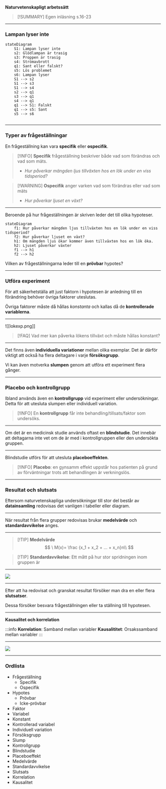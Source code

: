
**Naturvetenskapligt arbetssätt**

> [!SUMMARY] Egen inläsning s.16-23

---

### Lampan lyser inte

```mermaid
stateDiagram
    S1: Lampan lyser inte
    s2: Glödlampan är trasig
    s3: Proppen är trasig
    s4: Strömavbrott
    q1: Sant eller falskt?
    s5: Lös problemet
    s6: Lampan lyser
    S1 --> s2
    S1 --> s3
    S1 --> s4
    s2 --> q1
    s3 --> q1
    s4 --> q1
    q1 --> S1: Falskt
    q1 --> s5: Sant
    s5 --> s6
   
```

---

### Typer av frågeställningar

En frågeställning kan vara **specifik** eller **ospecifik**.

> [!INFO] **Specifik** frågeställning beskriver både vad som förändras och vad som mäts.
> -  *Hur påverkar mängden ljus tillväxten hos en lök under en viss tidsperiod?*

>[!WARNING] **Ospecifik** anger varken vad som förändras eller vad som mäts
>- *Hur påverkar ljuset en växt?*

---

Beroende på hur frågeställningen är skriven leder det till olika hypoteser.

```mermaid
stateDiagram
    f1: Hur påverkar mängden ljus tillväxten hos en lök under en viss tidsperiod?
    f2: Hur påverkar ljuset en växt?
    h1: Om mängden ljus ökar kommer även tillväxten hos en lök öka.
    h2: Ljuset påverkar växter
    f1 --> h1
    f2 --> h2
```

Vilken av frågeställningarna leder till en **prövbar** hypotes?

---

### Utföra experiment

För att säkerhetställa att just faktorn i hypotesen är anledning till en förändring behöver övriga faktorer uteslutas.

Övriga faktorer måste då hållas *konstanta* och kallas då de **kontrollerade variablerna**.

---

![[lokexp.png]]

>[!FAQ] Vad mer kan påverka lökens tillväxt och måste hållas konstant?

---

Det finns även **individuella variationer** mellan olika exemplar. Det är därför viktigt att också ha flera deltagare i varje **försöksgrupp**.

Vi kan även motverka **slumpen** genom att utföra ett experiment flera gånger.

---

### Placebo och kontrollgrupp

Ibland används även en **kontrollgrupp** vid experiment eller undersökningar. Detta för att utesluta slumpen eller individuell variation.

>[!INFO] En **kontrollgrupp** får inte behandling/tillsats/faktor som undersöks.

---

Om det är en medicinsk studie används oftast en **blindstudie**. Det innebär att deltagarna inte vet om de är med i kontrollgruppen eller den undersökta gruppen.

---

Blindstudie utförs för att utesluta **placeboeffekten**.

>[!INFO] **Placebo**: en gynsamm effekt uppstår hos patienten på grund av förväntningar trots att behandlingen är verkningslös.

---

### Resultat och slutsats

Eftersom naturvetenskapliga undersökningar till stor del består av **datainsamling** redovisas det vanligen i tabeller eller diagram.

---

När resultat från flera grupper redovisas brukar **medelvärde** och **standardavvikelse** anges.

---

>[!TIP] **Medelvärde**
>$$  
>\ M(x)= \frac {x_1 + x_2 + ... + x_n}n\\
>$$


>[!TIP] **Standardavvikelse**:
> Ett mått på hur stor spridningen inom gruppen är

---

![](https://hackmd.io/_uploads/BkhAPP2p3.png)

---

Efter att ha redovisat och granskat resultat försöker man dra en eller flera **slutsatser**.

Dessa försöker besvara frågeställningen eller ta ställning till hypotesen.

---

**Kausalitet och korrelation**

:::info
**Korrelation**: Samband mellan variabler
**Kausalititet**: Orsakssamband mellan variabler
:::

---

![](https://hackmd.io/_uploads/rybce_2an.png)

---

### Ordlista

- Frågeställning
    - Specifik
    - Ospecifik
- Hypotes
    - Prövbar
    - Icke-prövbar
- Faktor
- Variabel
- Konstant
- Kontrollerad variabel
- Individuell variation
- Försöksgrupp
- Slump
- Kontrollgrupp
- Blindstudie
- Placeboeffekt
- Medelvärde
- Standardavvikelse
- Slutsats
- Korrelation
- Kausalitet
